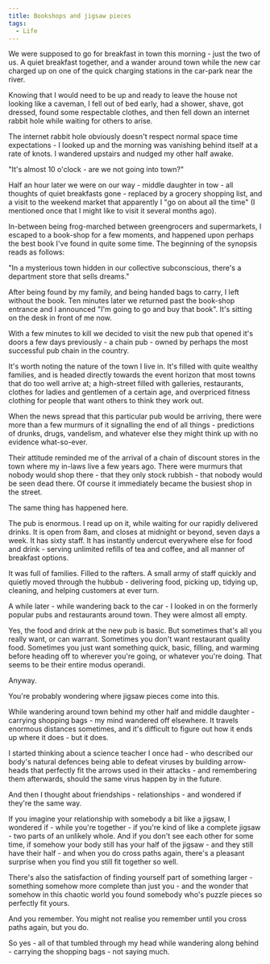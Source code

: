 ```yaml
---
title: Bookshops and jigsaw pieces
tags:
  - Life
---
```


We were supposed to go for breakfast in town this morning - just the two of us. A quiet breakfast together, and a wander around town while the new car charged up on one of the quick charging stations in the car-park near the river.

Knowing that I would need to be up and ready to leave the house not looking like a caveman, I fell out of bed early, had a shower, shave, got dressed, found some respectable clothes, and then fell down an internet rabbit hole while waiting for others to arise.

The internet rabbit hole obviously doesn't respect normal space time expectations - I looked up and the morning was vanishing behind itself at a rate of knots. I wandered upstairs and nudged my other half awake.

"It's almost 10 o'clock - are we not going into town?"

Half an hour later we were on our way - middle daughter in tow - all thoughts of quiet breakfasts gone - replaced by a grocery shopping list, and a visit to the weekend market that apparently I "go on about all the time" (I mentioned once that I might like to visit it several months ago).

In-between being frog-marched between greengrocers and supermarkets, I escaped to a book-shop for a few moments, and happened upon perhaps the best book I've found in quite some time. The beginning of the synopsis reads as follows:

"In a mysterious town hidden in our collective subconscious, there's a department store that sells dreams."

After being found by my family, and being handed bags to carry, I left without the book. Ten minutes later we returned past the book-shop entrance and I announced "I'm going to go and buy that book". It's sitting on the desk in front of me now.

With a few minutes to kill we decided to visit the new pub that opened it's doors a few days previously - a chain pub - owned by perhaps the most successful pub chain in the country.

It's worth noting the nature of the town I live in. It's filled with quite wealthy families, and is headed directly towards the event horizon that most towns that do too well arrive at; a high-street filled with galleries, restaurants, clothes for ladies and gentlemen of a certain age, and overpriced fitness clothing for people that want others to think they work out.

When the news spread that this particular pub would be arriving, there were more than a few murmurs of it signalling the end of all things - predictions of drunks, drugs, vandelism, and whatever else they might think up with no evidence what-so-ever.

Their attitude reminded me of the arrival of a chain of discount stores in the town where my in-laws live a few years ago. There were murmurs that nobody would shop there - that they only stock rubbish - that nobody would be seen dead there. Of course it immediately became the busiest shop in the street.

The same thing has happened here.

The pub is enormous. I read up on it, while waiting for our rapidly delivered drinks. It is open from 8am, and closes at midnight or beyond, seven days a week. It has sixty staff. It has instantly undercut everywhere else for food and drink - serving unlimited refills of tea and coffee, and all manner of breakfast options.

It was full of families. Filled to the rafters. A small army of staff quickly and quietly moved through the hubbub - delivering food, picking up, tidying up, cleaning, and helping customers at ever turn.

A while later - while wandering back to the car - I looked in on the formerly popular pubs and restaurants around town. They were almost all empty.

Yes, the food and drink at the new pub is basic. But sometimes that's all you really want, or can warrant. Sometimes you don't want restaurant quality food. Sometimes you just want something quick, basic, filling, and warming before heading off to wherever you're going, or whatever you're doing. That seems to be their entire modus operandi.

Anyway.

You're probably wondering where jigsaw pieces come into this.

While wandering around town behind my other half and middle daughter - carrying shopping bags - my mind wandered off elsewhere. It travels enormous distances sometimes, and it's difficult to figure out how it ends up where it does - but it does.

I started thinking about a science teacher I once had - who described our body's natural defences being able to defeat viruses by building arrow-heads that perfectly fit the arrows used in their attacks - and remembering them afterwards, should the same virus happen by in the future.

And then I thought about friendships - relationships - and wondered if they're the same way.

If you imagine your relationship with somebody a bit like a jigsaw, I wondered if - while you're together - if you're kind of like a complete jigsaw - two parts of an unlikely whole. And if you don't see each other for some time, if somehow your body still has your half of the jigsaw - and they still have their half - and when you do cross paths again, there's a pleasant surprise when you find you still fit together so well.

There's also the satisfaction of finding yourself part of something larger - something somehow more complete than just you - and the wonder that somehow in this chaotic world you found somebody who's puzzle pieces so perfectly fit yours.

And you remember. You might not realise you remember until you cross paths again, but you do.

So yes - all of that tumbled through my head while wandering along behind - carrying the shopping bags - not saying much.